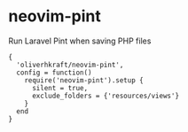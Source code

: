 # neovim-pint
Run Laravel Pint when saving PHP files

```
{
  'oliverhkraft/neovim-pint',
  config = function()
    require('neovim-pint').setup {
      silent = true,
      exclude_folders = {'resources/views'}
    }
  end
}
```
